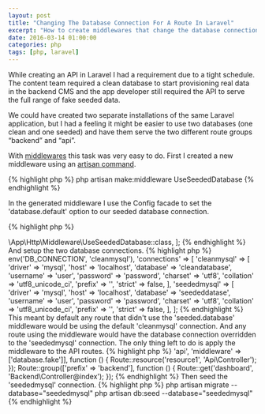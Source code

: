 ```yaml
---
layout: post
title: "Changing The Database Connection For A Route In Laravel"
excerpt: "How to create middlewares that change the database connection of your Laravel project."
date: 2016-03-14 01:00:00
categories: php
tags: [php, laravel]
---
```

While creating an API in Laravel I had a requirement due to a tight schedule. The content team required a clean database 
to start provisioning real data in the backend CMS and the app developer still required the API to serve the full range of 
fake seeded data.   

We could have created two separate installations of the same Laravel application, but I had a feeling it might be easier to 
use two databases (one clean and one seeded) and have them serve the two different route groups “backend” and “api”.

With [middlewares](https://laravel.com/docs/master/middleware) this task was very easy to do. First I created a new middleware using 
an [artisan command](https://laravel.com/docs/master/artisan).

{% highlight php %}
php artisan make:middleware UseSeededDatabase
{% endhighlight %}

In the generated middleware I use the Config facade to set the 'database.default' option to our seeded database connection.

{% highlight php %}
<?php

namespace App\Http\Middleware;

use Closure;
use Config;

class UseSeededDatabase
{
    public function handle($request, Closure $next)
    {
        Config::set('database.default', 'seededmysql');

        return $next($request);
    }
}
{% endhighlight %}

Then I added the middleware to the HTTP Kernal.

{% highlight php %}
<?php

//app/Http/Kernel.php 

protected $routeMiddleware = [
    'seeded.database' => \App\Http\Middleware\UseSeededDatabase::class,
];
{% endhighlight %}

And setup the two database connections.

{% highlight php %}
<?php

return [

    'default' => env('DB_CONNECTION', 'cleanmysql'),

    'connections' => [

        'cleanmysql' => [
            'driver'    => 'mysql',
            'host'      => 'localhost',
            'database'  => 'cleandatabase',
            'username'  => 'user',
            'password'  => 'password', 
            'charset'   => 'utf8',
            'collation' => 'utf8_unicode_ci',
            'prefix'    => '',
            'strict'    => false,
        ],

        'seededmysql' => [
            'driver'    => 'mysql',
            'host'      => 'localhost',
            'database'  => 'seededdatase', 
            'username'  => 'user',
            'password'  => 'password', 
            'charset'   => 'utf8',
            'collation' => 'utf8_unicode_ci',
            'prefix'    => '',
            'strict'    => false,
        ],
];
{% endhighlight %}

This meant by default any route that didn't use the 'seeded.database' middleware would be using 
the default 'cleanmysql' connection. And any route using the middleware would have the database connection
overridden to the 'seededmysql' connection.  

The only thing left to do is apply the middleware to the API routes.

{% highlight php %}
<?php

Route::group(['prefix' => 'api', 'middleware' => ['database.fake']], function () {
        Route::resource('resource1', 'Api\Controller');
});

Route::group(['prefix' => 'backend'], function () {
        Route::get('dashboard', 'Backend\Controller@index');
});
{% endhighlight %}

Then seed the 'seededmysql' connection.

{% highlight php %}
php artisan migrate --database="seededmysql" 
php artisan db:seed --database="seededmysql" 
{% endhighlight %}
